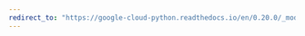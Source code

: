 ```yaml
---
redirect_to: "https://google-cloud-python.readthedocs.io/en/0.20.0/_modules/google/cloud/monitoring/group.html"
---
```

